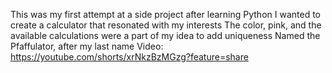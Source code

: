 This was my first attempt at a side project after learning Python
I wanted to create a calculator that resonated with my interests
The color, pink, and the available calculations were a part of my idea to add uniqueness
Named the Pfaffulator, after my last name
Video: https://youtube.com/shorts/xrNkzBzMGzg?feature=share
